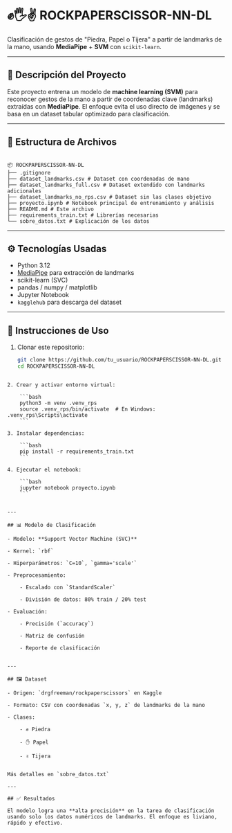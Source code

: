# ✊🖐✌ ROCKPAPERSCISSOR-NN-DL

Clasificación de gestos de "Piedra, Papel o Tijera" a partir de landmarks de la mano, usando **MediaPipe** + **SVM** con `scikit-learn`.

---

## 🧠 Descripción del Proyecto

Este proyecto entrena un modelo de **machine learning (SVM)** para reconocer gestos de la mano a partir de coordenadas clave (landmarks) extraídas con **MediaPipe**. El enfoque evita el uso directo de imágenes y se basa en un dataset tabular optimizado para clasificación.

---

## 📁 Estructura de Archivos

```

📦 ROCKPAPERSCISSOR-NN-DL  
├── .gitignore  
├── dataset_landmarks.csv # Dataset con coordenadas de mano  
├── dataset_landmarks_full.csv # Dataset extendido con landmarks adicionales  
├── dataset_landmarks_no_rps.csv # Dataset sin las clases objetivo  
├── proyecto.ipynb # Notebook principal de entrenamiento y análisis  
├── README.md # Este archivo  
├── requirements_train.txt # Librerías necesarias  
└── sobre_datos.txt # Explicación de los datos

```

---

## ⚙️ Tecnologías Usadas

- Python 3.12
- [MediaPipe](https://google.github.io/mediapipe/) para extracción de landmarks
- scikit-learn (SVC)
- pandas / numpy / matplotlib
- Jupyter Notebook
- `kagglehub` para descarga del dataset

---

## 🚀 Instrucciones de Uso

1. Clonar este repositorio:
   ```bash
   git clone https://github.com/tu_usuario/ROCKPAPERSCISSOR-NN-DL.git
   cd ROCKPAPERSCISSOR-NN-DL
```

2. Crear y activar entorno virtual:
    
    ```bash
    python3 -m venv .venv_rps
    source .venv_rps/bin/activate  # En Windows: .venv_rps\Scripts\activate
    ```
    
3. Instalar dependencias:
    
    ```bash
    pip install -r requirements_train.txt
    ```
    
4. Ejecutar el notebook:
    
    ```bash
    jupyter notebook proyecto.ipynb
    ```
    

---

## 📊 Modelo de Clasificación

- Modelo: **Support Vector Machine (SVC)**
    
- Kernel: `rbf`
    
- Hiperparámetros: `C=10`, `gamma='scale'`
    
- Preprocesamiento:
    
    - Escalado con `StandardScaler`
        
    - División de datos: 80% train / 20% test
        
- Evaluación:
    
    - Precisión (`accuracy`)
        
    - Matriz de confusión
        
    - Reporte de clasificación
        

---

## 🖼️ Dataset

- Origen: `drgfreeman/rockpaperscissors` en Kaggle
    
- Formato: CSV con coordenadas `x, y, z` de landmarks de la mano
    
- Clases:
    
    - ✊ Piedra
        
    - ✋ Papel
        
    - ✌️ Tijera
        

Más detalles en `sobre_datos.txt`

---

## ✅ Resultados

El modelo logra una **alta precisión** en la tarea de clasificación usando solo los datos numéricos de landmarks. El enfoque es liviano, rápido y efectivo.

